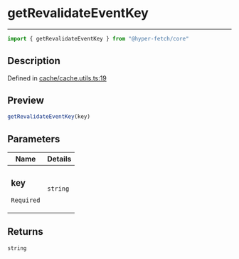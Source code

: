 

# getRevalidateEventKey

<div class="api-docs__separator" data-reactroot="">

---

</div><div class="api-docs__import" data-reactroot="">

```ts
import { getRevalidateEventKey } from "@hyper-fetch/core"
```

</div><div class="api-docs__section">

## Description

</div><div class="api-docs__description"><span class="api-docs__do-not-parse">



</span></div><p class="api-docs__definition">

Defined in [cache/cache.utils.ts:19](https://github.com/BetterTyped/hyper-fetch/blob/2ce105c7/packages/core/src/cache/cache.utils.ts#L19)

</p><div class="api-docs__section">

## Preview

</div><div class="api-docs__preview fn">

```ts
getRevalidateEventKey(key)
```

</div><div class="api-docs__section">

## Parameters

</div><div class="api-docs__parameters"><table><thead><tr><th>Name</th><th>Details</th></tr></thead><tbody><tr param-data="key"><td class="api-docs__param-name required">

### key 

`Required`

</td><td class="api-docs__param-type">

`string`

</td></tr></tbody></table></div><div class="api-docs__section">

## Returns

</div><div class="api-docs__returns">

```ts
string
```

</div>